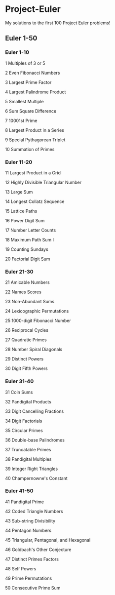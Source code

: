 # Project-Euler
My solutions to the first 100 Project Euler problems!

## Euler 1-50

### Euler 1-10
1	Multiples of 3 or 5	

2	Even Fibonacci Numbers	

3	Largest Prime Factor	

4	Largest Palindrome Product	

5	Smallest Multiple	

6	Sum Square Difference	

7	10001st Prime	

8	Largest Product in a Series	

9	Special Pythagorean Triplet	

10	Summation of Primes	

### Euler 11-20
11	Largest Product in a Grid	

12	Highly Divisible Triangular Number	

13	Large Sum	

14	Longest Collatz Sequence	

15	Lattice Paths	

16	Power Digit Sum	

17	Number Letter Counts	

18	Maximum Path Sum I	

19	Counting Sundays	

20	Factorial Digit Sum	

### Euler 21-30
21	Amicable Numbers	

22	Names Scores	

23	Non-Abundant Sums	

24	Lexicographic Permutations	

25	1000-digit Fibonacci Number	

26	Reciprocal Cycles	

27	Quadratic Primes	

28	Number Spiral Diagonals	

29	Distinct Powers	

30	Digit Fifth Powers	

### Euler 31-40
31	Coin Sums	

32	Pandigital Products	

33	Digit Cancelling Fractions	

34	Digit Factorials	

35	Circular Primes	

36	Double-base Palindromes	

37	Truncatable Primes	

38	Pandigital Multiples	

39	Integer Right Triangles	

40	Champernowne's Constant

### Euler 41-50
41	Pandigital Prime	

42	Coded Triangle Numbers	

43	Sub-string Divisibility	

44	Pentagon Numbers	

45	Triangular, Pentagonal, and Hexagonal	

46	Goldbach's Other Conjecture	

47	Distinct Primes Factors	

48	Self Powers	

49	Prime Permutations	

50	Consecutive Prime Sum
